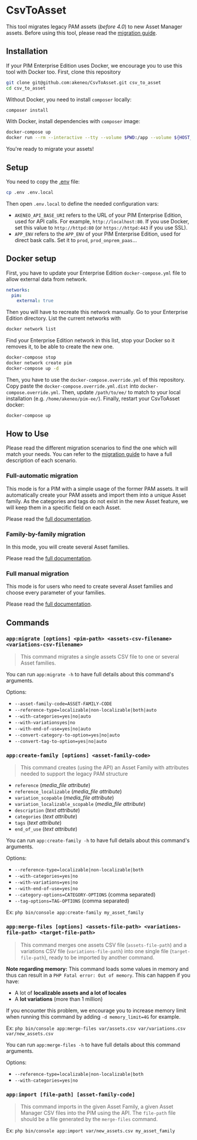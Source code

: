 # CsvToAsset

This tool migrates legacy PAM assets (_before 4.0_) to new Asset Manager assets.
Before using this tool, please read the [migration guide](https://help.akeneo.com/pim/serenity/articles/pam-migration-guide.html).

## Installation

If your PIM Enterprise Edition uses Docker, we encourage you to use this tool with Docker too.
First, clone this repository

```bash
git clone git@github.com:akeneo/CsvToAsset.git csv_to_asset
cd csv_to_asset
```

Without Docker, you need to install `composer` locally:
```bash
composer install
```

With Docker, install dependencies with `composer` image:
```bash
docker-compose up
docker run --rm --interactive --tty --volume $PWD:/app --volume ${HOST_COMPOSER_HOME:-~/.composer}:/var/www/.composer composer:1.7 install
```

You're ready to migrate your assets!

## Setup

You need to copy the [.env](https://symfony.com/doc/current/components/dotenv.html) file:
```bash
cp .env .env.local
```

Then open `.env.local` to define the needed configuration vars:
- `AKENEO_API_BASE_URI` refers to the URL of your PIM Enterprise Edition, used for API calls.
   For example, `http://localhost:80`.
   If you use Docker, set this value to `http://httpd:80` (or `https://httpd:443` if you use SSL).
- `APP_ENV` refers to the `APP_ENV` of your PIM Enterprise Edition, used for direct bask calls.
   Set it to `prod`, `prod_onprem_paas`...

## Docker setup

First, you have to update your Enterprise Edition `docker-compose.yml` file to allow external data from network.

```yaml
networks:
  pim:
    external: true
```
Then you will have to recreate this network manually. 
Go to your Enterprise Edition directory.
List the current networks with
```bash
docker network list
```
Find your Enterprise Edition network in this list, stop your Docker so it removes it, to be able to create the new one.
```bash
docker-compose stop
docker network create pim
docker-compose up -d
```

Then, you have to use the `docker-compose.override.yml` of this repository. 
Copy paste the `docker-compose.override.yml.dist` into `docker-compose.override.yml`.
Then, update `/path/to/ee/` to match to your local installation (e.g. `/home/akeneo/pim-ee/`).
Finally, restart your CsvToAsset docker:
```bash
docker-compose up
```

## How to Use

Please read the different migration scenarios to find the one which will match your needs.
You can refer to the [migration guide](https://help.akeneo.com/pim/serenity/articles/pam-migration-guide.html) to have a full description of each scenario.

### Full-automatic migration

This mode is for a PIM with a simple usage of the former PAM assets.
It will automatically create your PAM assets and import them into a unique Asset family.
As the categories and tags do not exist in the new Asset feature, we will keep them in a specific field on each Asset.

Please read the [full documentation](https://help.akeneo.com/pim/serenity/articles/full-automatic-pam-migration.html).

### Family-by-family migration

In this mode, you will create several Asset families.

Please read the [full documentation](https://help.akeneo.com/pim/serenity/articles/family-by-family-pam-migration.html).

### Full manual migration

This mode is for users who need to create several Asset families and choose every parameter of your families.

Please read the [full documentation](https://help.akeneo.com/pim/serenity/articles/full-manual-pam-migration.html).

## Commands

### `app:migrate [options] <pim-path> <assets-csv-filename> <variations-csv-filename>`
> This command migrates a single assets CSV file to one or several Asset families.

You can run `app:migrate -h` to have full details about this command's arguments.

Options:
- `--asset-family-code=ASSET-FAMILY-CODE`
- `--reference-type=localizable|non-localizable|both|auto`
- `--with-categories=yes|no|auto`
- `--with-variationsyes|no`
- `--with-end-of-use=yes|no|auto`
- `--convert-category-to-option=yes|no|auto`
- `--convert-tag-to-option=yes|no|auto`

### `app:create-family [options] <asset-family-code>`
> This command creates (using the API) an Asset Family with attributes needed to support the legacy PAM structure
- `reference` (_media_file attribute_)
- `reference_localizable` (_media_file attribute_)
- `variation_scopable` (_media_file attribute_)
- `variation_localizable_scopable` (_media_file attribute_)
- `description` (_text attribute_)
- `categories` (_text attribute_)
- `tags` (_text attribute_)
- `end_of_use` (_text attribute_)

You can run `app:create-family -h` to have full details about this command's arguments.

Options:
- `--reference-type=localizable|non-localizable|both`
- `--with-categories=yes|no`
- `--with-variations=yes|no`
- `--with-end-of-use=yes|no`
- `--category-options=CATEGORY-OPTIONS` (comma separated)
- `--tag-options=TAG-OPTIONS` (comma separated)

Ex: `php bin/console app:create-family my_asset_family`

### `app:merge-files [options] <assets-file-path> <variations-file-path> <target-file-path>`
> This command merges one assets CSV file (`assets-file-path`) and a variations CSV file (`variations-file-path`) into one single file (`target-file-path`), ready to be imported by another command.

**Note regarding memory:** This command loads some values in memory and thus can result in a `PHP Fatal error: Out of memory`.
This can happen if you have:
- A lot of **localizable assets and a lot of locales**
- A **lot variations** (more than 1 million)

If you encounter this problem, we encourage you to increase memory limit when running this command by adding `-d memory_limit=4G` for example.

Ex: `php bin/console app:merge-files var/assets.csv var/variations.csv var/new_assets.csv`

You can run `app:merge-files -h` to have full details about this command arguments.

Options:
- `--reference-type=localizable|non-localizable|both`
- `--with-categories=yes|no`

### `app:import [file-path] [asset-family-code]`
> This command imports in the given Asset Family, a given Asset Manager CSV files into the PIM using the API. The `file-path` file should be a file generated by the `merge-files` command.

Ex: `php bin/console app:import var/new_assets.csv my_asset_family`
